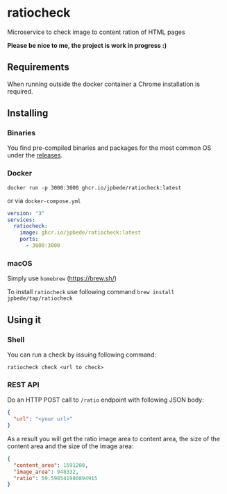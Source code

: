 # ratiocheck
Microservice to check image to content ration of HTML pages

**Please be nice to me, the project is work in progress :)**

## Requirements
When running outside the docker container a Chrome installation is required. 

## Installing

### Binaries
You find pre-compiled binaries and packages for the most common OS under the [releases](https://github.com/jpbede/ratiocheck/releases).

### Docker
```shell
docker run -p 3000:3000 ghcr.io/jpbede/ratiocheck:latest
```

or via `docker-compose.yml`

```yaml
version: "3"
services:
  ratiocheck:
    image: ghcr.io/jpbede/ratiocheck:latest
    ports:
      - 3000:3000
```

### macOS
Simply use `homebrew` (https://brew.sh/)

To install `ratiocheck` use following command `brew install jpbede/tap/ratiocheck`

## Using it

### Shell

You can run a check by issuing following command:

```shell
ratiocheck check <url to check>
```

### REST API

Do an HTTP POST call to `/ratio` endpoint with following JSON body:

```json
{
  "url": "<your url>"
}
```

As a result you will get the ratio image area to content area, the size of the content area and the size of the image area:

```json
{
  "content_area": 1591200,
  "image_area": 948332,
  "ratio": 59.598541980894915
}
```